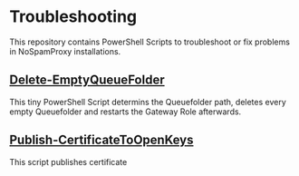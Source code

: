 # Troubleshooting

This repository contains PowerShell Scripts to troubleshoot or fix problems in NoSpamProxy installations.

## [Delete-EmptyQueueFolder](Delete-EmptyQueueFolder/readme.md)

This tiny PowerShell Script determins the Queuefolder path, deletes every empty Queuefolder and restarts the Gateway Role afterwards.

## [Publish-CertificateToOpenKeys](Publish-CertificateToOpenKeys/readme.md)

This script publishes certificate
